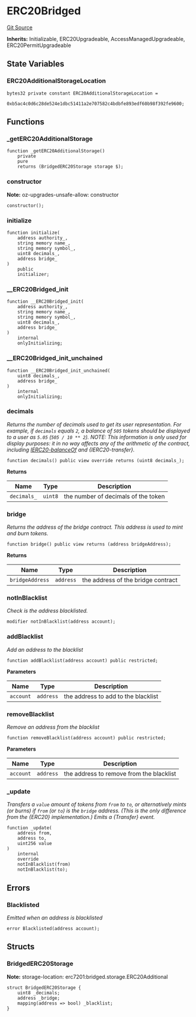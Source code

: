 # ERC20Bridged
[Git Source](https://github.com/ambrosus/token-bridge/blob/1106b61cbc37ad86299178c6d334722a2ad64d7d/contracts/token/ERC20Bridged.sol)

**Inherits:**
Initializable, ERC20Upgradeable, AccessManagedUpgradeable, ERC20PermitUpgradeable


## State Variables
### ERC20AdditionalStorageLocation

```solidity
bytes32 private constant ERC20AdditionalStorageLocation =
    0xb5ac4c0d6c28de524e1dbc51411a2e707582c4bdbfe893edf60b98f392fe9600;
```


## Functions
### _getERC20AdditionalStorage


```solidity
function _getERC20AdditionalStorage()
    private
    pure
    returns (BridgedERC20Storage storage $);
```

### constructor

**Note:**
oz-upgrades-unsafe-allow: constructor


```solidity
constructor();
```

### initialize


```solidity
function initialize(
    address authority_,
    string memory name_,
    string memory symbol_,
    uint8 decimals_,
    address bridge_
)
    public
    initializer;
```

### __ERC20Bridged_init


```solidity
function __ERC20Bridged_init(
    address authority_,
    string memory name_,
    string memory symbol_,
    uint8 decimals_,
    address bridge_
)
    internal
    onlyInitializing;
```

### __ERC20Bridged_init_unchained


```solidity
function __ERC20Bridged_init_unchained(
    uint8 decimals_,
    address bridge_
)
    internal
    onlyInitializing;
```

### decimals

*Returns the number of decimals used to get its user representation.
For example, if `decimals` equals `2`, a balance of `505` tokens should
be displayed to a user as `5.05` (`505 / 10 ** 2`).
NOTE: This information is only used for _display_ purposes: it in
no way affects any of the arithmetic of the contract, including
[IERC20-balanceOf](/lib/forge-std/test/StdCheats.t.sol/contract.BarERC1155.md#balanceof) and {IERC20-transfer}.*


```solidity
function decimals() public view override returns (uint8 decimals_);
```
**Returns**

|Name|Type|Description|
|----|----|-----------|
|`decimals_`|`uint8`|the number of decimals of the token|


### bridge

*Returns the address of the bridge contract.
This address is used to mint and burn tokens.*


```solidity
function bridge() public view returns (address bridgeAddress);
```
**Returns**

|Name|Type|Description|
|----|----|-----------|
|`bridgeAddress`|`address`|the address of the bridge contract|


### notInBlacklist

*Check is the address blacklisted.*


```solidity
modifier notInBlacklist(address account);
```

### addBlacklist

*Add an address to the blacklist*


```solidity
function addBlacklist(address account) public restricted;
```
**Parameters**

|Name|Type|Description|
|----|----|-----------|
|`account`|`address`|the address to add to the blacklist|


### removeBlacklist

*Remove an address from the blacklist*


```solidity
function removeBlacklist(address account) public restricted;
```
**Parameters**

|Name|Type|Description|
|----|----|-----------|
|`account`|`address`|the address to remove from the blacklist|


### _update

*Transfers a `value` amount of tokens from `from` to `to`, or alternatively mints (or burns) if `from`
(or `to`) is the `bridge` address. (This is the only difference from the {ERC20} implementation.)
Emits a {Transfer} event.*


```solidity
function _update(
    address from,
    address to,
    uint256 value
)
    internal
    override
    notInBlacklist(from)
    notInBlacklist(to);
```

## Errors
### Blacklisted
*Emitted when an address is blacklisted*


```solidity
error Blacklisted(address account);
```

## Structs
### BridgedERC20Storage
**Note:**
storage-location: erc7201:bridged.storage.ERC20Additional


```solidity
struct BridgedERC20Storage {
    uint8 _decimals;
    address _bridge;
    mapping(address => bool) _blacklist;
}
```


